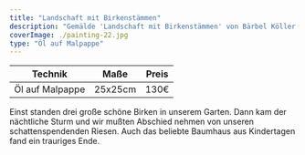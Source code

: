 ```yaml
---
title: "Landschaft mit Birkenstämmen"
description: "Gemälde 'Landschaft mit Birkenstämmen' von Bärbel Köller."
coverImage: ./painting-22.jpg
type: "Öl auf Malpappe"
---
```


| Technik            | Maße    | Preis |
|--------------------|---------|-------|
| Öl auf Malpappe    | 25x25cm | 130€  |

Einst standen drei große schöne Birken in unserem Garten. Dann kam der nächtliche Sturm und wir mußten Abschied nehmen von unseren schattenspendenden Riesen. Auch das beliebte Baumhaus aus Kindertagen fand ein trauriges Ende. 
